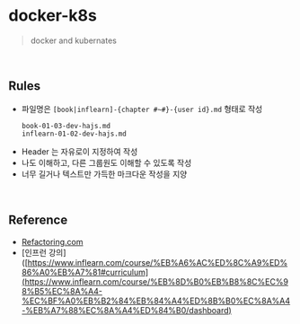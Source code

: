 # docker-k8s
> docker and kubernates

<br>

## Rules
- 파일명은 `[book|inflearn]-{chapter #~#}-{user id}.md` 형태로 작성
  ```
  book-01-03-dev-hajs.md
  inflearn-01-02-dev-hajs.md
  ```
- Header 는 자유로이 지정하여 작성
- 나도 이해하고, 다른 그룹원도 이해할 수 있도록 작성
- 너무 길거나 텍스트만 가득한 마크다운 작성을 지양

<br>

## Reference
- [Refactoring.com](https://refactoring.com)
- [인프런 강의]([https://www.inflearn.com/course/%EB%A6%AC%ED%8C%A9%ED%86%A0%EB%A7%81#curriculum](https://www.inflearn.com/course/%EB%8D%B0%EB%B8%8C%EC%98%B5%EC%8A%A4-%EC%BF%A0%EB%B2%84%EB%84%A4%ED%8B%B0%EC%8A%A4-%EB%A7%88%EC%8A%A4%ED%84%B0/dashboard)

